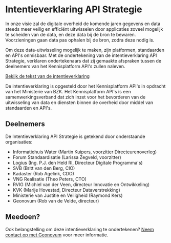 # Intentieverklaring API Strategie

In onze visie zal de digitale overheid de komende jaren gegevens en data steeds
meer veilig en efficiënt uitwisselen door applicaties zoveel mogelijk te
scheiden van de data, en deze data bij de bron te bewaren. Voorzieningen gaan
data pas ophalen bij de bron, zodra deze nodig is.

Om deze data-uitwisseling mogelijk te maken, zijn platformen, standaarden en
API's onmisbaar. Met de ondertekening van de intentieverklaring API Strategie,
verklaren ondertekenaars dat zij gemaakte afspraken tussen de deelnemers van het
Kennisplatform API's zullen naleven.

[Bekijk de tekst van de intentieverklaring](https://docs.geostandaarden.nl/api/API-Strategie/#intentieverklaring-api-strategie)

De intentieverklaring is opgesteld door het Kennisplatform API's in opdracht van
het Ministerie van BZK. Het Kennisplatform API's is een samenwerkingsverband dat
zich inzet voor het bevorderen van de uitwisseling van data en diensten binnen
de overheid door middel van standaarden en API's.

## Deelnemers

De Intentieverklaring API Strategie is getekend door onderstaande organisaties:

- Informatiehuis Water (Martin Kuipers, voorzitter Directeurenoverleg)
- Forum Standaardisatie (Larissa Zegveld, voorzitter)
- Logius (Ing. P.J. den Held RI, Directeur Digitale Programma's)
- SVB (Britt van den Berg, CIO)
- Kadaster (Rob Agelink, CDO)
- VNG Realisatie (Theo Peters, CTO)
- RVIG (Michiel van der Veen, directeur Innovatie en Ontwikkeling)
- KVK (Marije Hovestad, Directeur Dataverstrekking)
- Ministerie van Justitie en Veiligheid (Raymond Kers)
- Geonovum (Rob van de Velde, directeur)

## Meedoen?

Ook belangstelling om deze intentieverklaring te ondertekenen?
[Neem contact op met Geonovum](mailto:f.terpstra@geonovum.nl) voor meer
informatie.
